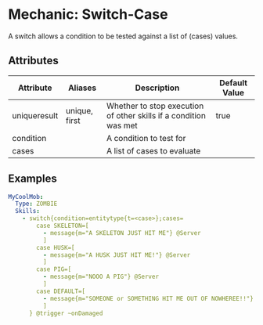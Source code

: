 Mechanic: Switch-Case
==================

A switch allows a condition to be tested against a list of (cases) values.

Attributes
----------

| Attribute    | Aliases       | Description                                                      | Default Value |
|--------------|---------------|------------------------------------------------------------------|---------------|
| uniqueresult | unique, first | Whether to stop execution of other skills if a condition was met | true          |
| condition    |               | A condition to test for                                          |               |
| cases        |               | A list of cases to evaluate                                      |               |


Examples
--------
```yml
MyCoolMob:
  Type: ZOMBIE
  Skills:
    - switch{condition=entitytype{t=<case>};cases=
        case SKELETON=[
          - message{m="A SKELETON JUST HIT ME"} @Server
          ]
        case HUSK=[
          - message{m="A HUSK JUST HIT ME!"} @Server
          ]
        case PIG=[
          - message{m="NOOO A PIG"} @Server
          ]
        case DEFAULT=[
          - message{m="SOMEONE or SOMETHING HIT ME OUT OF NOWHEREE!!"} @Server
          ]
      } @trigger ~onDamaged
```